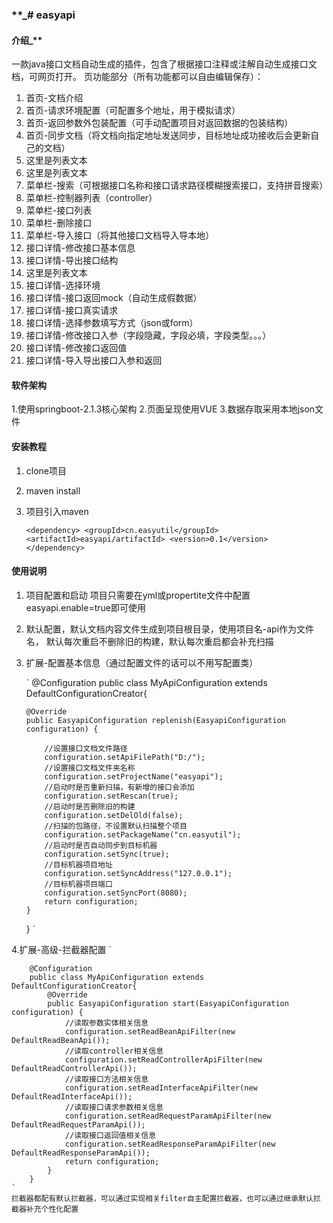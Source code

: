 ###  **_# easyapi

#### 介绍_** 

一款java接口文档自动生成的插件，包含了根据接口注释或注解自动生成接口文档，可网页打开。
页功能部分（所有功能都可以自由编辑保存）：
1. 首页-文档介绍
1. 首页-请求环境配置（可配置多个地址，用于模拟请求）
1. 首页-返回参数外包装配置（可手动配置项目对返回数据的包装结构）
1. 首页-同步文档（将文档向指定地址发送同步，目标地址成功接收后会更新自己的文档）
1. 这里是列表文本
1. 这里是列表文本
1. 菜单栏-搜索（可根据接口名称和接口请求路径模糊搜索接口，支持拼音搜索）
1. 菜单栏-控制器列表（controller）
1. 菜单栏-接口列表
1. 菜单栏-删除接口
1. 菜单栏-导入接口（将其他接口文档导入导本地）
1. 接口详情-修改接口基本信息
1. 接口详情-导出接口结构
1. 这里是列表文本
1. 接口详情-选择环境
1. 接口详情-接口返回mock（自动生成假数据）
1. 接口详情-接口真实请求
1. 接口详情-选择参数填写方式（json或form）
1. 接口详情-修改接口入参（字段隐藏，字段必填，字段类型。。。）
1. 接口详情-修改接口返回值
1. 接口详情-导入导出接口入参和返回



#### 软件架构
1.使用springboot-2.1.3核心架构
2.页面呈现使用VUE
3.数据存取采用本地json文件




#### 安装教程

1.  clone项目
2.  maven install
3.  项目引入maven

    `<dependency>
       <groupId>cn.easyutil</groupId>
       <artifactId>easyapi/artifactId>
       <version>0.1</version>
    </dependency>`        
    
    

#### 使用说明

1.  项目配置和启动
    项目只需要在yml或propertite文件中配置easyapi.enable=true即可使用    

2.  默认配置，默认文档内容文件生成到项目根目录，使用项目名-api作为文件名，
默认每次重启不删除旧的构建，默认每次重启都会补充扫描

3.  扩展-配置基本信息（通过配置文件的话可以不用写配置类）
    
    `
    @Configuration
    public class MyApiConfiguration extends DefaultConfigurationCreator{

        @Override
        public EasyapiConfiguration replenish(EasyapiConfiguration configuration) {

            //设置接口文档文件路径
            configuration.setApiFilePath("D:/");
            //设置接口文档文件夹名称
            configuration.setProjectName("easyapi");
            //启动时是否重新扫描，有新增的接口会添加
            configuration.setRescan(true);
            //启动时是否删除旧的构建
            configuration.setDelOld(false);
            //扫描的包路径，不设置默认扫描整个项目
            configuration.setPackageName("cn.easyutil");
            //启动时是否自动同步到目标机器
            configuration.setSync(true);
            //目标机器项目地址
            configuration.setSyncAddress("127.0.0.1");
            //目标机器项目端口
            configuration.setSyncPort(8080);
            return configuration;
        }
    }
    `

4.扩展-高级-拦截器配置
    `

        @Configuration
        public class MyApiConfiguration extends DefaultConfigurationCreator{
            @Override
            public EasyapiConfiguration start(EasyapiConfiguration configuration) {
                //读取参数实体相关信息
                configuration.setReadBeanApiFilter(new DefaultReadBeanApi());
                //读取controller相关信息
                configuration.setReadControllerApiFilter(new DefaultReadControllerApi());
                //读取接口方法相关信息
                configuration.setReadInterfaceApiFilter(new DefaultReadInterfaceApi());
                //读取接口请求参数相关信息
                configuration.setReadRequestParamApiFilter(new DefaultReadRequestParamApi());
                //读取接口返回值相关信息
                configuration.setReadResponseParamApiFilter(new DefaultReadResponseParamApi());
                return configuration;
            }
        }
    `
    拦截器都配有默认拦截器，可以通过实现相关filter自主配置拦截器，也可以通过继承默认拦截器补充个性化配置